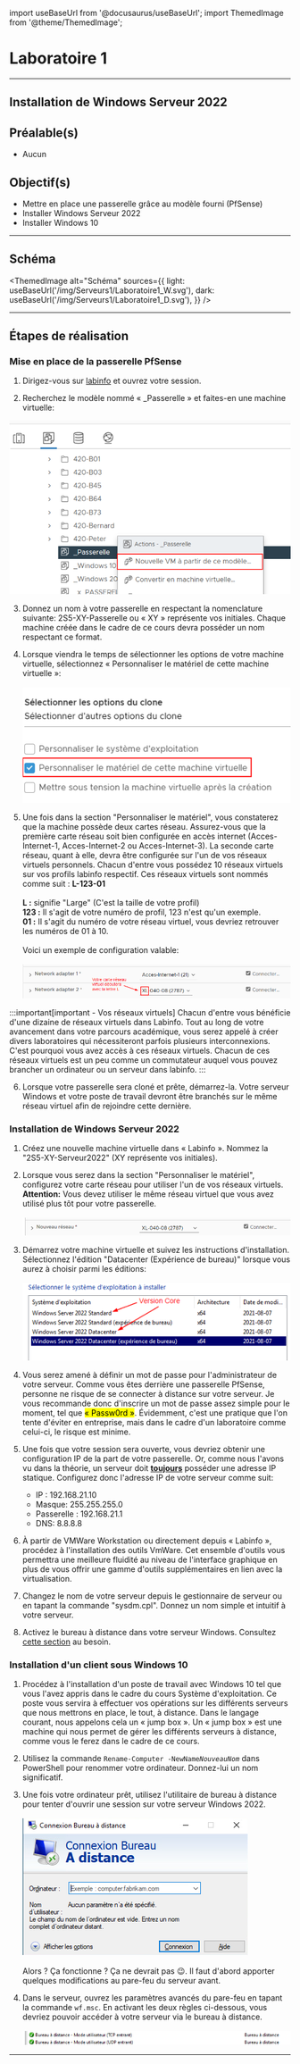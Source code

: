 import useBaseUrl from '@docusaurus/useBaseUrl';
import ThemedImage from '@theme/ThemedImage';

# Laboratoire 1
* * *
## Installation de Windows Serveur 2022

## Préalable(s)

- Aucun

## Objectif(s)
- Mettre en place une passerelle grâce au modèle fourni (PfSense)
- Installer Windows Serveur 2022
- Installer Windows 10
* * *
## Schéma

<ThemedImage
    alt="Schéma"
    sources={{
        light: useBaseUrl('/img/Serveurs1/Laboratoire1_W.svg'),
        dark: useBaseUrl('/img/Serveurs1/Laboratoire1_D.svg'),
    }}
/>
* * *

## Étapes de réalisation

### Mise en place de la passerelle PfSense

1. Dirigez-vous sur [labinfo](labinfo.cegepmontpetit.ca) et ouvrez votre session.

2. Recherchez le modèle nommé « _Passerelle » et faites-en une machine virtuelle:

![Modèle Labinfo](../Assets/01/modele_labinfo.png)

3. Donnez un nom à votre passerelle en respectant la nomenclature suivante: 2S5-XY-Passerelle ou « XY » représente vos initiales. Chaque machine créée dans le cadre de ce cours devra posséder un nom respectant ce format.

4. Lorsque viendra le temps de sélectionner les options de votre machine virtuelle, sélectionnez « Personnaliser le matériel de cette machine virtuelle »:<br/><br/>
![Modèle personnaliser](../Assets/01/labinfo_personnaliser.png)

5. Une fois dans la section "Personnaliser le matériel", vous constaterez que la machine possède deux cartes réseau. Assurez-vous que la première carte réseau soit bien configurée en accès internet (Acces-Internet-1, Acces-Internet-2 ou Acces-Internet-3). La seconde carte réseau, quant à elle, devra être configurée sur l'un de vos réseaux virtuels personnels. Chacun d'entre vous possédez 10 réseaux virtuels sur vos profils labinfo respectif. Ces réseaux virtuels sont nommés comme suit : **L-123-01**<br/><br/>
**L :** signifie "Large" (C'est la taille de votre profil)<br/>
**123 :** Il s'agit de votre numéro de profil, 123 n'est qu'un exemple.<br/>
**01 :** Il s'agit du numéro de votre réseau virtuel, vous devriez retrouver les numéros de 01 à 10.<br/><br/>
Voici un exemple de configuration valable:<br/><br/>
![Réseaux Labinfo](../Assets/01/labinfo_reseaux.png)

:::important[important - Vos réseaux virtuels]
Chacun d'entre vous bénéficie d'une dizaine de réseaux virtuels dans Labinfo. Tout au long de votre avancement dans votre parcours académique, vous serez appelé à créer divers laboratoires qui nécessiteront parfois plusieurs interconnexions. C'est pourquoi vous avez accès à ces réseaux virtuels. Chacun de ces réseaux virtuels est un peu comme un commutateur auquel vous pouvez brancher un ordinateur ou un serveur dans labinfo.
:::

6. Lorsque votre passerelle sera cloné et prête, démarrez-la. Votre serveur Windows et votre poste de travail devront être branchés sur le même réseau virtuel afin de rejoindre cette dernière.

### Installation de Windows Serveur 2022

1. Créez une nouvelle machine virtuelle dans « Labinfo ». Nommez la "2S5-XY-Serveur2022" (XY représente vos initiales).

2. Lorsque vous serez dans la section "Personnaliser le matériel", configurez votre carte réseau pour utiliser l'un de vos réseaux virtuels. **Attention:** Vous devez utiliser le même réseau virtuel que vous avez utilisé plus tôt pour votre passerelle.<br /><br />
![Réseau du client](../Assets/01/labinfo_reseaux_client.png)

3. Démarrez votre machine virtuelle et suivez les instructions d'installation. Sélectionnez l'édition "Datacenter (Expérience de bureau)" lorsque vous aurez à choisir parmi les éditions:<br/><br/>
![Éditions Windows Serveur](../Assets/01/editions.png)

4. Vous serez amené à définir un mot de passe pour l'administrateur de votre serveur. Comme vous êtes derrière une passerelle PfSense, personne ne risque de se connecter à distance sur votre serveur. Je vous recommande donc d'inscrire un mot de passe assez simple pour le moment, tel que <mark>« Passw0rd »</mark>. Évidemment, c'est une pratique que l'on tente d'éviter en entreprise, mais dans le cadre d'un laboratoire comme celui-ci, le risque est minime.

5. Une fois que votre session sera ouverte, vous devriez obtenir une configuration IP de la part de votre passerelle. Or, comme nous l'avons vu dans la théorie, un serveur doit <u>**toujours**</u> posséder une adresse IP statique. Configurez donc l'adresse IP de votre serveur comme suit:
    - IP : 192.168.21.10
    - Masque: 255.255.255.0
    - Passerelle : 192.168.21.1
    - DNS: 8.8.8.8

6. À partir de VMWare Workstation ou directement depuis « Labinfo », procédez à l'installation des outils VmWare. Cet ensemble d'outils vous permettra une meilleure fluidité au niveau de l'interface graphique en plus de vous offrir une gamme d'outils supplémentaires en lien avec la virtualisation.

7. Changez le nom de votre serveur depuis le gestionnaire de serveur ou en tapant la commande "sysdm.cpl". Donnez un nom simple et intuitif à votre serveur.

8. Activez le bureau à distance dans votre serveur Windows. Consultez [cette section](00-Cours1.md#gestion-à-distance) au besoin.

### Installation d'un client sous Windows 10

1. Procédez à l'installation d'un poste de travail avec Windows 10 tel que vous l'avez appris dans le cadre du cours Système d'exploitation. Ce poste vous servira à effectuer vos opérations sur les différents serveurs que nous mettrons en place, le tout, à distance. Dans le langage courant, nous appelons cela un « jump box ». Un « jump box » est une machine qui nous permet de gérer les différents serveurs à distance, comme vous le ferez dans le cadre de ce cours.

2. Utilisez la commande `Rename-Computer -NewName`*`NouveauNom`* dans PowerShell pour renommer votre ordinateur. Donnez-lui un nom significatif.

3. Une fois votre ordinateur prêt, utilisez l'utilitaire de bureau à distance pour tenter d'ouvrir une session sur votre serveur Windows 2022.<br/><br/>
![RDPWindows](../Assets/01/rdp_client.png)<br/><br/>Alors ? Ça fonctionne ? Ça ne devrait pas 😉. Il faut d'abord apporter quelques modifications au pare-feu du serveur avant.

4. Dans le serveur, ouvrez les paramètres avancés du pare-feu en tapant la commande `wf.msc`. En activant les deux règles ci-dessous, vous devriez pouvoir accéder à votre serveur via le bureau à distance.<br/><br/>
![Règles rdp](../Assets/01/rules.png)

* * *